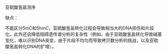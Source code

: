 亚硫酸氢盐测序

缺点：

不能区分5mC和5hmC，亚硫酸氢盐转化过程会导致相当大的DNA损伤和片段化，此外还会降低阻碍遗传谱分析的复杂性（例如，由于亚硫酸氢盐转化导致碱基变化，难以识别DNA突变，由于片段不均匀而导致拷贝数分析的挑战，以及亚硫酸氢盐转化DNA的扩增）。

